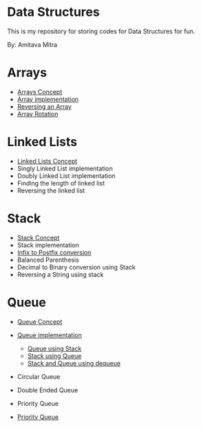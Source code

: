 # Data Structures
This is my repository for storing codes for Data Structures for fun.

By: Amitava Mitra<br />

# Arrays

* [Arrays Concept](https://www.tutorialspoint.com/data_structures_algorithms/array_data_structure.htm)
* [Array implementation](https://www.tutorialspoint.com/data_structures_algorithms/array_data_structure.htm)
* [Reversing an Array](https://www.geeksforgeeks.org/write-a-program-to-reverse-an-array-or-string/)
* [Array Rotation](https://www.geeksforgeeks.org/array-rotation/)

# Linked Lists

* [Linked Lists Concept](https://www.geeksforgeeks.org/data-structures/linked-list/)
* Singly Linked List implementation
* Doubly Linked List implementation
* Finding the length of linked list
* Reversing the linked list

# Stack

* [Stack Concept](https://www.cs.cmu.edu/~adamchik/15-121/lectures/Stacks%20and%20Queues/Stacks%20and%20Queues.html)
* Stack implementation
* [Infix to Postfix conversion](https://www.geeksforgeeks.org/stack-set-2-infix-to-postfix/)
* Balanced Parenthesis
* Decimal to Binary conversion using Stack
* Reversing a String using stack

# Queue

* [Queue Concept](https://www.geeksforgeeks.org/queue-data-structure/)
* [Queue implementation](https://www.geeksforgeeks.org/queue-data-structure/#implementation)
    * [Queue using Stack](https://www.geeksforgeeks.org/queue-using-stacks/)
    * [Stack using Queue](https://www.geeksforgeeks.org/implement-stack-using-queue/)
    * [Stack and Queue using dequeue](https://www.geeksforgeeks.org/implement-stack-queue-using-deque/)
* Circular Queue
* Double Ended Queue

* Priority Queue


* [Priority Queue](https://en.wikipedia.org/wiki/Priority_queue)




